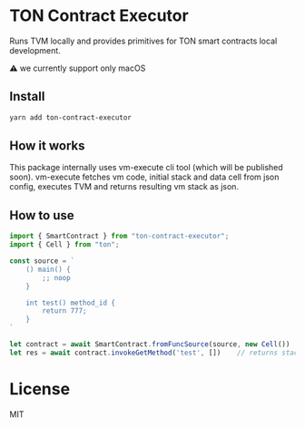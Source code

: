 # TON Contract Executor

Runs TVM locally and provides primitives for TON smart contracts local development.

⚠️ we currently support only macOS

## Install

```bash
yarn add ton-contract-executor
```

## How it works 
This package internally uses vm-execute cli tool (which will be published soon).
vm-execute fetches vm code, initial stack and data cell from json config, executes TVM and returns resulting vm stack as json.

## How to use

```typescript
import { SmartContract } from "ton-contract-executor";
import { Cell } from "ton";

const source = `
    () main() {
        ;; noop
    }

    int test() method_id {
        return 777;
    }
`

let contract = await SmartContract.fromFuncSource(source, new Cell())
let res = await contract.invokeGetMethod('test', [])    // returns stack with int 777 as first and only entry
```


# License

MIT
